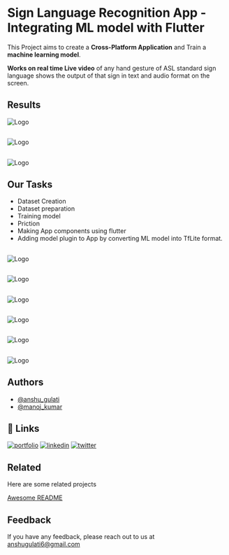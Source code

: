 
# Sign Language Recognition App - Integrating ML model with Flutter


This Project aims to create a **Cross-Platform Application** and Train a **machine learning model**.

**Works on real time Live video** of any hand gesture of ASL standard sign language shows the output of that sign in text and audio format on the screen. 



## Results
![Logo](https://i.postimg.cc/NFst4vkM/image.png)

##

![Logo](https://i.postimg.cc/nrC3Gs7L/image.png)

##

![Logo](https://i.postimg.cc/GmCGK8nm/image.png)


## Our Tasks

- Dataset Creation 
- Dataset preparation
- Training model
- Priction
- Making App components using flutter 
- Adding model plugin to App by converting ML model into TfLite format.


##

![Logo](https://i.postimg.cc/fLcfDcNp/image.png)


##

![Logo](https://i.postimg.cc/J4vDYywk/image.png)


##

![Logo](https://i.postimg.cc/wx0RYfNL/image.png)


##

![Logo](https://i.postimg.cc/yNcnf4kF/image.png)

##

![Logo](https://i.postimg.cc/8c96QcYs/image.png)

##

![Logo](https://i.postimg.cc/zf6bH9xg/image.png)


## Authors

- [@anshu_gulati](https://github.com/Anshu-Gulati)
- [@manoj_kumar](maansingh6660@gmail.com)


## 🔗 Links
[![portfolio](https://img.shields.io/badge/my_portfolio-000?style=for-the-badge&logo=ko-fi&logoColor=white)](https://gentle-salsa-4b2.notion.site/My-Resume-535e8796b1ce42a1af20c95f6957b2b4)
[![linkedin](https://img.shields.io/badge/linkedin-0A66C2?style=for-the-badge&logo=linkedin&logoColor=white)](https://www.linkedin.com/in/anshu-gulati-6a605b20b/)
[![twitter](https://img.shields.io/badge/twitter-1DA1F2?style=for-the-badge&logo=twitter&logoColor=white)](https://twitter.com/n)


## Related

Here are some related projects

[Awesome README](https://github.com/Anshu-Gulati?tab=repositories)


## Feedback

If you have any feedback, please reach out to us at anshugulati6@gmail.com


